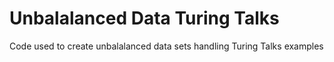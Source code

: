# Unbalalanced Data Turing Talks
Code used to create unbalalanced data sets handling Turing Talks examples

